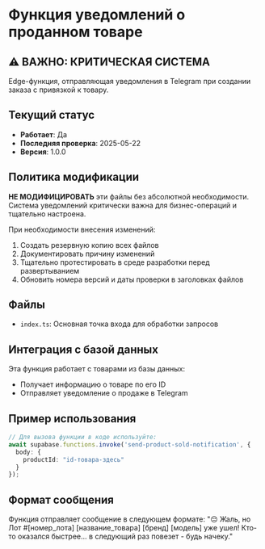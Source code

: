 
# Функция уведомлений о проданном товаре

## ⚠️ ВАЖНО: КРИТИЧЕСКАЯ СИСТЕМА

Edge-функция, отправляющая уведомления в Telegram при создании заказа с привязкой к товару.

## Текущий статус

- **Работает**: Да
- **Последняя проверка**: 2025-05-22
- **Версия**: 1.0.0

## Политика модификации

**НЕ МОДИФИЦИРОВАТЬ** эти файлы без абсолютной необходимости. Система уведомлений критически важна для бизнес-операций и тщательно настроена.

При необходимости внесения изменений:
1. Создать резервную копию всех файлов
2. Документировать причину изменений
3. Тщательно протестировать в среде разработки перед развертыванием
4. Обновить номера версий и даты проверки в заголовках файлов

## Файлы

- `index.ts`: Основная точка входа для обработки запросов

## Интеграция с базой данных

Эта функция работает с товарами из базы данных:
- Получает информацию о товаре по его ID
- Отправляет уведомление о продаже в Telegram

## Пример использования

```typescript
// Для вызова функции в коде используйте:
await supabase.functions.invoke('send-product-sold-notification', {
  body: { 
    productId: "id-товара-здесь"
  }
});
```

## Формат сообщения

Функция отправляет сообщение в следующем формате:
"😔 Жаль, но Лот #[номер_лота] [название_товара] [бренд] [модель] уже ушел!
Кто-то оказался быстрее... в следующий раз повезет - будь начеку."
